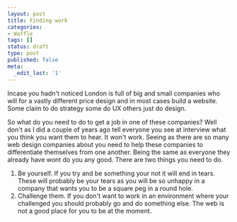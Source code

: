 ```yaml
---
layout: post
title: Finding work
categories:
- Waffle
tags: []
status: draft
type: post
published: false
meta:
  _edit_last: '1'
---
```

<p>Incase you hadn't noticed London is full of big and small companies who will for a vastly different price design and in most cases build a website. Some claim to do strategy some do UX others just do design.</p>


<p>So what do you need to do to get a job in one of these companies? Well don't as I did a couple of years ago tell everyone you see at interview what you think you want them to hear. It won't work. Seeing as there are so many web design companies about you need to help these companies to differentiate themselves from one another. Being the same as everyone they already have wont do you any good. There are two things you need to do.</p>


<ol>
<li>Be yourself. If you try and be something your not it will end in tears. These will probably be your tears as you will be so unhappy in a company that wants you to be a square peg in a round hole.</li>
<li>Challenge them. If you don't want to work in an environment where your challenged you should probably go and do something else. The web is not a good place for you to be at the moment.</li>
</ol>
